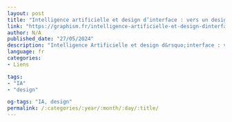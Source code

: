 ```yaml
---
layout: post
title: "Intelligence artificielle et design d’interface : vers un design de la confiance ?"
link: "https://graphism.fr/intelligence-artificielle-et-design-dinterface-vers-un-design-de-la-confiance/"
author: N/A
published_date: "27/05/2024"
description: "Intelligence Artificielle et design d&rsquo;interface : vers un design de la confiance ? &#8211; Graphisme et interactivité"
language: fr
categories:
- Liens

tags:
- "IA"
- "design"

og-tags: "IA, design"
permalink: /:categories/:year/:month/:day/:title/
---
```


